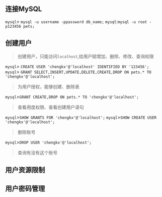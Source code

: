 ## 连接MySQL
`mysql`> `mysql -u username -ppassword db_name;`
`mysql`:`mysql -u root -p123456 pets;`

## 创建用户
> 创建用户，只能访问`localhost`,给用户赋增加、删除、修改、查询权限

`mysql`> `CREATE USER 'chengkx'@'localhost' IDENTIFIED BY '123456';`
`mysql`> `GRANT SELECT,INSERT,UPDATE,DELETE,CREATE,DROP ON pets.* TO 'chengkx'@'localhost';`

> 为用户授权，能够创建、删除表

`mysql`>`GRANT CREATE,DROP ON pets.* TO 'chengkx'@'localhost';`

> 查看用度权限、查看创建用户语句

`mysql`>`SHOW GRANTS FOR 'chengkx'@'localhost';`
`mysql`>`SHOW CREATE USER 'chengkx'@'localhost';`

> 删除账号

`mysql`>`DROP USER 'chengkx'@'localhost'; `

> 查询有没有这个账号

## 用户资源限制

## 用户密码管理
